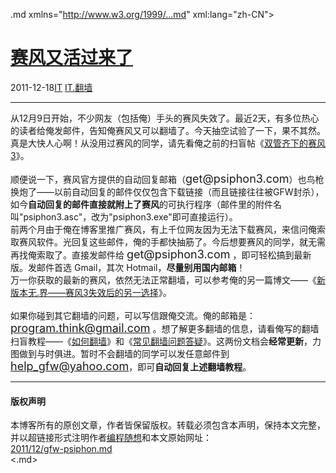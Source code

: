 <!DOCTYPE.md>
.md xmlns="http://www.w3.org/1999/...md" xml:lang="zh-CN">
<head>
<meta http-equiv="Content-Type" content="text.md; charset=utf-8" />
<meta name="generator" content="Python script by program.think@gmail.com" />
<meta name="provider" content="program-think.blogspot.com" />
<link type="text/css" rel="stylesheet" href="../../css/program-think.css" />
<title>赛风又活过来了 - 编程随想的博客</title>
</head>
<body>
<div id="main" style="width:100%;">
<h1><a href="../../index.md" title="回到首页">赛风又活过来了</a></h1>
<div class="post-info"><span class="date-header">2011-12-18</span><a href="../../tags/IT.md" class="tag">IT</a> <a href="../../tags/IT.E7BFBBE5A299.md" class="tag">IT.翻墙</a> </div>
<hr>
<div class="post">
从12月9日开始，不少网友（包括俺）手头的赛风失效了。最近2天，有多位热心的读者给俺发邮件，告知俺赛风又可以翻墙了。今天抽空试验了一下，果不其然。真是大快人心啊！从没用过赛风的同学，请先看俺之前的扫盲帖《<a href="../../2011/10/gfw-psiphon.md">双管齐下的赛风3</a>》。<a name='more'></a><!--program-think--><br /><br />顺便说一下，赛风官方提供的自动回复邮箱（<font size="4">get@psiphon3.com</font>）也鸟枪换炮了——以前自动回复的邮件仅仅包含下载链接（而且链接往往被GFW封杀），如今<b>自动回复的邮件直接就附上了赛风</b>的可执行程序（邮件里的附件名叫"psiphon3.asc"，改为"psiphon3.exe"即可直接运行）。<br />前两个月由于俺在博客里推广赛风，有上千位网友因为无法下载赛风，来信问俺索取赛风软件。光回复这些邮件，俺的手都快抽筋了。今后想要赛风的同学，就无需再找俺索取了。直接发邮件给 <font size="4">get@psiphon3.com</font> ，即可轻松搞到最新版。发邮件首选 Gmail，其次 Hotmail，<b>尽量别用国内邮箱</b>！<br />万一你获取的最新的赛风，依然无法正常翻墙，可以参考俺的另一篇博文——《<a href="../../2011/12/gfw-wujie.md">新版本无.界——赛风3失效后的另一选择</a>》。<br /><br />如果你碰到其它翻墙的问题，可以写信跟俺交流。俺的邮箱是：<font size="4"><a href="mailto:program.think@gmail.com">program.think@gmail.com</a></font> 。想了解更多翻墙的信息，请看俺写的翻墙扫盲教程——《<a href="../../2009/05/how-to-break-through-gfw.md">如何翻墙</a>》和《<a href="../../2011/09/gfw-faq.md">常见翻墙问题答疑</a>》。这两份文档会<b>经常更新</b>，力图做到与时俱进。暂时不会翻墙的同学可以发任意邮件到 <font size="4"><a href="mailto:help_gfw@yahoo.com">help_gfw@yahoo.com</a></font>，即可<b>自动回复上述翻墙教程</b>。<div class="blogger-post-footer">
</div>
<hr>
<div class="copyright">
<h4>版权声明</h4>
本博客所有的原创文章，作者皆保留版权。转载必须包含本声明，保持本文完整，并以超链接形式注明作者<a href="mailto:program.think@gmail.com">编程随想</a>和本文原始网址：<br>
<a href="2011/12/gfw-psiphon.md">2011/12/gfw-psiphon.md</a>
</div>
</div>
</body>
<.md>
